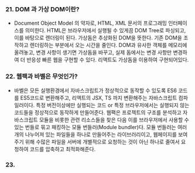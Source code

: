 ### 21. DOM 과 가상 DOM이란? 

- Document Object Model 의 약자로, HTML, XML 문서의 프로그래밍 인터페이스를 의미한다. HTML은 브라우저에서 실행될 수 있게끔 DOM Tree로 파싱되고, 이를 바탕으로 렌더링이 된다. 가상돔은 추상화된 DOM을 뜻한다. 기존 DOM을 조작하고 렌더링하는 부분에서 오는 시간을 줄인다. DOM과 유사한 객체를 메모리에 올려놓고, 변경 사항이 생기면 가상돔을 바꾸고, 실제 돔에서는 변경 사항만 변경하여 더 반응성 빠른 웹을 구현할 수 있다. 리액트도 가상돔을 이용하여 구현되어있다. 

### 22. 웹팩과 바벨은 무엇인가?

- 바벨은 모든 실행환경에서 자바스크립트가 정상적으로 동작할 수 있도록 ES6 코드를 ES5코드로 변환해주고, 리액트의 JSX, TS 까지 변환해주는 자바스크립트 컴파일러이다. 특정 버전이상에만 실행되는 코드 or 특정 브라우저에서는 실행되지 않는 코드들을 정상적으로 동작하게 만들어준다. 
 웹팩은 프로젝트의 구조를 분석하고 자바스크립트 모듈을 비롯한 관련 리소스들을 찾은 다음 이를 브라우저에서 사용할 수 있는 번들로 묶고 패킹하는 모듈 번들러(Module bundler)다. 모듈 번들러는 여러개의 나누어져 있는 파일들을 하나로 만들어주는 라이브러리이고, 웹페이지를 보여주기 위해 수많은 파일을 서버에 개별적으로 요청하는 것이 아닌 하나로 줄여서 요청하여 코드를 압축하고 최적화해준다.  


### 23. 